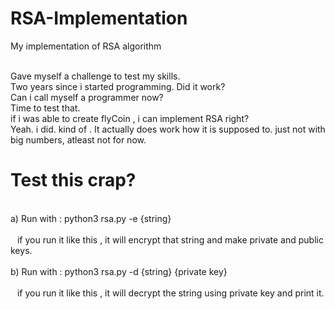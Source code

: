# RSA-Implementation
My implementation of RSA algorithm



<br>Gave myself a challenge to test my skills.
<br>Two years since i started programming. Did it work?<br>Can i call myself a programmer now? <br>Time to test that.<br>if i was able to create flyCoin , i can implement RSA right?<br>Yeah. i did. kind of . It actually does work how it is supposed to. just not with big numbers, atleast not for now.</br>


<h1>Test this crap?</h1>
<br>a) Run with : python3 rsa.py -e {string} </br>
<br>&ensp; if you run it like this , it will encrypt that string and make private and public keys.</br>
<br> b) Run with : python3 rsa.py -d {string}  {private key} </br>
<br>&ensp;  if you run it like this , it will decrypt the string using private key and print it.</br>
